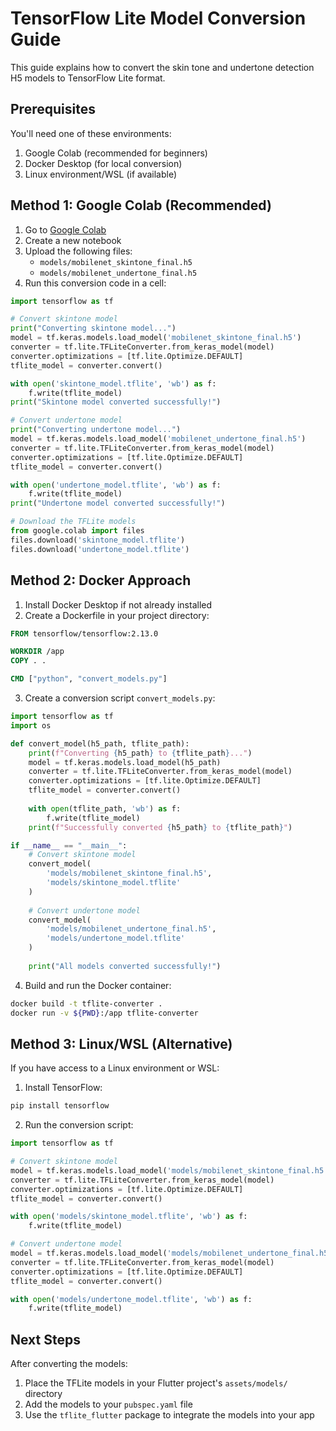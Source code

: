 # TensorFlow Lite Model Conversion Guide

This guide explains how to convert the skin tone and undertone detection H5 models to TensorFlow Lite format.

## Prerequisites

You'll need one of these environments:
1. Google Colab (recommended for beginners)
2. Docker Desktop (for local conversion)
3. Linux environment/WSL (if available)

## Method 1: Google Colab (Recommended)

1. Go to [Google Colab](https://colab.research.google.com/)
2. Create a new notebook
3. Upload the following files:
   - `models/mobilenet_skintone_final.h5`
   - `models/mobilenet_undertone_final.h5`
4. Run this conversion code in a cell:

```python
import tensorflow as tf

# Convert skintone model
print("Converting skintone model...")
model = tf.keras.models.load_model('mobilenet_skintone_final.h5')
converter = tf.lite.TFLiteConverter.from_keras_model(model)
converter.optimizations = [tf.lite.Optimize.DEFAULT]
tflite_model = converter.convert()

with open('skintone_model.tflite', 'wb') as f:
    f.write(tflite_model)
print("Skintone model converted successfully!")

# Convert undertone model
print("Converting undertone model...")
model = tf.keras.models.load_model('mobilenet_undertone_final.h5')
converter = tf.lite.TFLiteConverter.from_keras_model(model)
converter.optimizations = [tf.lite.Optimize.DEFAULT]
tflite_model = converter.convert()

with open('undertone_model.tflite', 'wb') as f:
    f.write(tflite_model)
print("Undertone model converted successfully!")

# Download the TFLite models
from google.colab import files
files.download('skintone_model.tflite')
files.download('undertone_model.tflite')
```

## Method 2: Docker Approach

1. Install Docker Desktop if not already installed
2. Create a Dockerfile in your project directory:

```dockerfile
FROM tensorflow/tensorflow:2.13.0

WORKDIR /app
COPY . .

CMD ["python", "convert_models.py"]
```

3. Create a conversion script `convert_models.py`:

```python
import tensorflow as tf
import os

def convert_model(h5_path, tflite_path):
    print(f"Converting {h5_path} to {tflite_path}...")
    model = tf.keras.models.load_model(h5_path)
    converter = tf.lite.TFLiteConverter.from_keras_model(model)
    converter.optimizations = [tf.lite.Optimize.DEFAULT]
    tflite_model = converter.convert()
    
    with open(tflite_path, 'wb') as f:
        f.write(tflite_model)
    print(f"Successfully converted {h5_path} to {tflite_path}")

if __name__ == "__main__":
    # Convert skintone model
    convert_model(
        'models/mobilenet_skintone_final.h5',
        'models/skintone_model.tflite'
    )
    
    # Convert undertone model
    convert_model(
        'models/mobilenet_undertone_final.h5',
        'models/undertone_model.tflite'
    )
    
    print("All models converted successfully!")
```

4. Build and run the Docker container:
```bash
docker build -t tflite-converter .
docker run -v ${PWD}:/app tflite-converter
```

## Method 3: Linux/WSL (Alternative)

If you have access to a Linux environment or WSL:

1. Install TensorFlow:
```bash
pip install tensorflow
```

2. Run the conversion script:
```python
import tensorflow as tf

# Convert skintone model
model = tf.keras.models.load_model('models/mobilenet_skintone_final.h5')
converter = tf.lite.TFLiteConverter.from_keras_model(model)
converter.optimizations = [tf.lite.Optimize.DEFAULT]
tflite_model = converter.convert()

with open('models/skintone_model.tflite', 'wb') as f:
    f.write(tflite_model)

# Convert undertone model
model = tf.keras.models.load_model('models/mobilenet_undertone_final.h5')
converter = tf.lite.TFLiteConverter.from_keras_model(model)
converter.optimizations = [tf.lite.Optimize.DEFAULT]
tflite_model = converter.convert()

with open('models/undertone_model.tflite', 'wb') as f:
    f.write(tflite_model)
```

## Next Steps

After converting the models:
1. Place the TFLite models in your Flutter project's `assets/models/` directory
2. Add the models to your `pubspec.yaml` file
3. Use the `tflite_flutter` package to integrate the models into your app